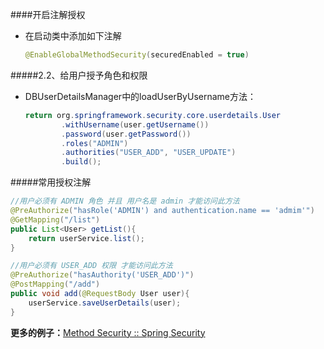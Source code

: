 ####开启注解授权

* 在启动类中添加如下注解

  ```java
  @EnableGlobalMethodSecurity(securedEnabled = true)
  ```

  

#####2.2、给用户授予角色和权限

* DBUserDetailsManager中的loadUserByUsername方法：

  ```java
  return org.springframework.security.core.userdetails.User
          .withUsername(user.getUsername())
          .password(user.getPassword())
          .roles("ADMIN")
          .authorities("USER_ADD", "USER_UPDATE")
          .build();
  ```

  

#####常用授权注解

```java
//用户必须有 ADMIN 角色 并且 用户名是 admin 才能访问此方法
@PreAuthorize("hasRole('ADMIN') and authentication.name == 'admim'")
@GetMapping("/list")
public List<User> getList(){
    return userService.list();
}

//用户必须有 USER_ADD 权限 才能访问此方法
@PreAuthorize("hasAuthority('USER_ADD')")
@PostMapping("/add")
public void add(@RequestBody User user){
    userService.saveUserDetails(user);
}
```



**更多的例子：**[Method Security :: Spring Security](https://docs.spring.io/spring-security/reference/servlet/authorization/method-security.html)

